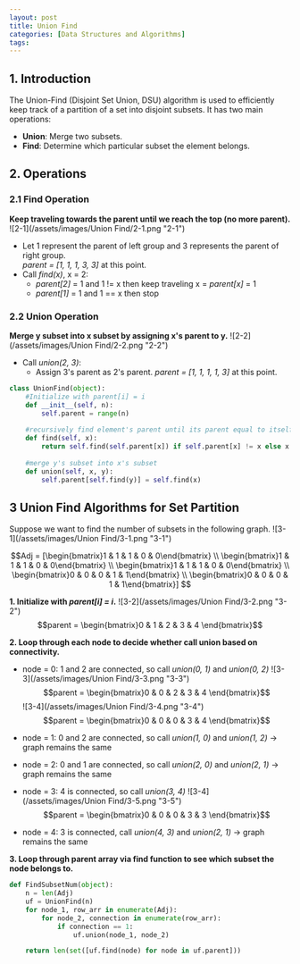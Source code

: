```yaml
---
layout: post
title: Union Find
categories: [Data Structures and Algorithms]
tags: 
---
```


<script type="text/javascript" async
    src="https://cdnjs.cloudflare.com/ajax/libs/mathjax/2.7.7/MathJax.js?config=TeX-MML-AM_CHTML">
</script>

## 1. Introduction
The Union-Find (Disjoint Set Union, DSU) algorithm is used to efficiently keep track of a partition of a set into disjoint subsets.
It has two main operations: <br>
- **Union**: Merge two subsets.
- **Find**: Determine which particular subset the element belongs.

## 2. Operations
### 2.1 Find Operation
**Keep traveling towards the parent until we reach the top (no more parent).**
![2-1](/assets/images/Union Find/2-1.png "2-1")

- Let 1 represent the parent of left group and 3 represents the parent of right group. <br>
	_parent = [1, 1, 1, 3, 3]_ at this point.
- Call _find(x)_, x = 2:
	- _parent[2]_ = 1 and 1 != x then keep traveling x = _parent[x]_ = 1
	- _parent[1]_ = 1 and 1 == x then stop
	
### 2.2 Union Operation
**Merge y subset into x subset by assigning x's parent to y.**
![2-2](/assets/images/Union Find/2-2.png "2-2")
- Call _union(2, 3)_: 
	- Assign 3's parent as 2's parent. _parent = [1, 1, 1, 1, 3]_ at this point.

```python
class UnionFind(object):
	#Initialize with parent[i] = i
	def __init__(self, n):
		self.parent = range(n)
	
	#recursively find element's parent until its parent equal to itself (no parent)
	def find(self, x):
		return self.find(self.parent[x]) if self.parent[x] != x else x
	
	#merge y's subset into x's subset
	def union(self, x, y):
		self.parent[self.find(y)] = self.find(x)
```

## 3 Union Find Algorithms for Set Partition
Suppose we want to find the number of subsets in the following graph.
![3-1](/assets/images/Union Find/3-1.png "3-1")

$$Adj = [\begin{bmatrix}1 & 1 & 1 & 0 & 0\end{bmatrix} \\ \begin{bmatrix}1 & 1 & 1 & 0 & 0\end{bmatrix} \\ \begin{bmatrix}1 & 1 & 1 & 0 & 0\end{bmatrix} \\ \begin{bmatrix}0 & 0 & 0 & 1 & 1\end{bmatrix} \\ \begin{bmatrix}0 & 0 & 0 & 1 & 1\end{bmatrix}] $$

**1. Initialize with _parent[i] = i_.**
![3-2](/assets/images/Union Find/3-2.png "3-2")
$$parent = \begin{bmatrix}0 & 1 & 2 & 3 & 4 \end{bmatrix}$$

**2. Loop through each node to decide whether call union based on connectivity.**

- node = 0: 1 and 2 are connected, so call _union(0, 1)_ and _union(0, 2)_ 
![3-3](/assets/images/Union Find/3-3.png "3-3")
$$parent = \begin{bmatrix}0 & 0 & 2 & 3 & 4 \end{bmatrix}$$
![3-4](/assets/images/Union Find/3-4.png "3-4")
$$parent = \begin{bmatrix}0 & 0 & 0 & 3 & 4 \end{bmatrix}$$

- node = 1: 0 and 2 are connected, so call _union(1, 0)_ and _union(1, 2)_ -> graph remains the same
- node = 2: 0 and 1 are connected, so call _union(2, 0)_ and _union(2, 1)_ -> graph remains the same
- node = 3: 4 is connected, so call _union(3, 4)_
![3-4](/assets/images/Union Find/3-5.png "3-5")
$$parent = \begin{bmatrix}0 & 0 & 0 & 3 & 3 \end{bmatrix}$$
- node = 4: 3 is connected, call _union(4, 3)_ and _union(2, 1)_ -> graph remains the same

**3. Loop through parent array via find function to see which subset the node belongs to.**


```python
def FindSubsetNum(object):
	n = len(Adj)
	uf = UnionFind(n)
	for node_1, row_arr in enumerate(Adj):
		for node_2, connection in enumerate(row_arr):
			if connection == 1:
				uf.union(node_1, node_2)

	return len(set([uf.find(node) for node in uf.parent]))
```